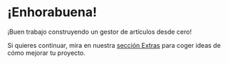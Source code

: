 # ¡Enhorabuena!

¡Buen trabajo construyendo un gestor de artículos desde cero!

Si quieres continuar, mira en nuestra [sección Extras](../extras/) para coger ideas de cómo mejorar tu proyecto.

